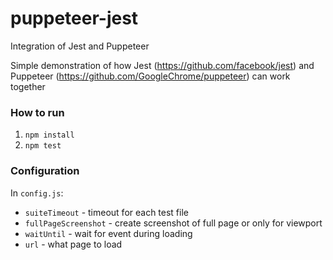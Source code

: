 # puppeteer-jest
Integration of Jest and Puppeteer

Simple demonstration of how Jest (https://github.com/facebook/jest) and 
Puppeteer (https://github.com/GoogleChrome/puppeteer) can work together

### How to run
1. `npm install`
2. `npm test`

### Configuration
In `config.js`:

- `suiteTimeout` - timeout for each test file
- `fullPageScreenshot` - create screenshot of full page or only for viewport
- `waitUntil` - wait for event during loading
- `url` - what page to load
